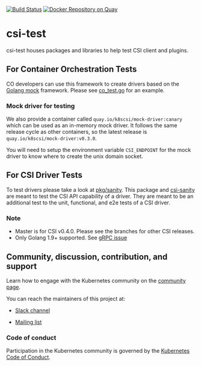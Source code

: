 [![Build Status](https://travis-ci.org/kubernetes-csi/csi-test.svg?branch=master)](https://travis-ci.org/kubernetes-csi/csi-test)
[![Docker Repository on Quay](https://quay.io/repository/k8scsi/mock-driver/status "Docker Repository on
Quay")](https://quay.io/repository/k8scsi/mock-driver)

# csi-test

csi-test houses packages and libraries to help test CSI client and plugins.

## For Container Orchestration Tests

CO developers can use this framework to create drivers based on the
[Golang mock](https://github.com/golang/mock) framework. Please see
[co_test.go](test/co_test.go) for an example.

### Mock driver for testing

We also provide a container called `quay.io/k8scsi/mock-driver:canary` which can be used as an in-memory mock driver.
It follows the same release cycle as other containers, so the latest release is `quay.io/k8scsi/mock-driver:v0.3.0`.

You will need to setup the environment variable `CSI_ENDPOINT` for the mock driver to know where to create the unix
domain socket.

## For CSI Driver Tests

To test drivers please take a look at [pkg/sanity](https://github.com/kubernetes-csi/csi-test/tree/master/pkg/sanity).
This package and [csi-sanity](https://github.com/kubernetes-csi/csi-test/tree/master/cmd/csi-sanity) are meant to test
the CSI API capability of a driver. They are meant to be an additional test to the unit, functional, and e2e tests of a
CSI driver.

### Note

* Master is for CSI v0.4.0. Please see the branches for other CSI releases.
* Only Golang 1.9+ supported. See [gRPC issue](https://github.com/grpc/grpc-go/issues/711#issuecomment-326626790)

## Community, discussion, contribution, and support

Learn how to engage with the Kubernetes community on the [community page](http://kubernetes.io/community/).

You can reach the maintainers of this project at:

* [Slack channel](https://kubernetes.slack.com/messages/sig-storage)

* [Mailing list](https://groups.google.com/forum/#!forum/kubernetes-sig-storage)

### Code of conduct

Participation in the Kubernetes community is governed by the [Kubernetes Code of Conduct](code-of-conduct.md).
